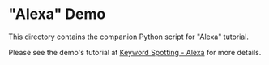 # "Alexa" Demo

This directory contains the companion Python script for "Alexa" tutorial.

Please see the demo's tutorial at [Keyword Spotting - Alexa](https://github.com/ReRAM-Labs/yzlite/yzlite/tutorials/keyword_spotting_alexa.html) for more details.
